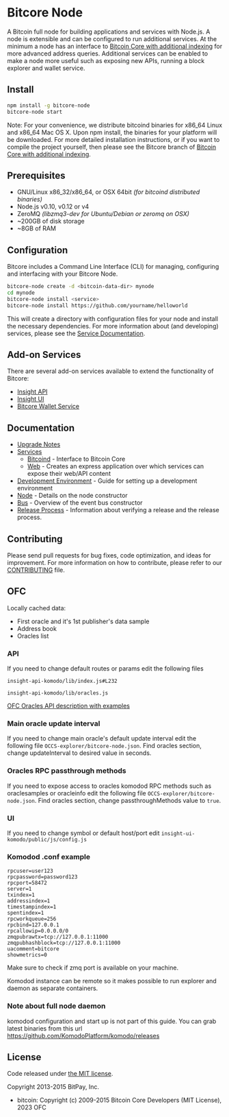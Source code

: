 Bitcore Node
============

A Bitcoin full node for building applications and services with Node.js. A node is extensible and can be configured to run additional services. At the minimum a node has an interface to [Bitcoin Core with additional indexing](https://github.com/bitpay/bitcoin/tree/0.12.1-bitcore) for more advanced address queries. Additional services can be enabled to make a node more useful such as exposing new APIs, running a block explorer and wallet service.

## Install

```bash
npm install -g bitcore-node
bitcore-node start
```

Note: For your convenience, we distribute bitcoind binaries for x86_64 Linux and x86_64 Mac OS X. Upon npm install, the binaries for your platform will be downloaded. For more detailed installation instructions, or if you want to compile the project yourself, then please see the Bitcore branch of [Bitcoin Core with additional indexing](https://github.com/bitpay/bitcoin/tree/0.12.1-bitcore).

## Prerequisites

- GNU/Linux x86_32/x86_64, or OSX 64bit *(for bitcoind distributed binaries)*
- Node.js v0.10, v0.12 or v4
- ZeroMQ *(libzmq3-dev for Ubuntu/Debian or zeromq on OSX)*
- ~200GB of disk storage
- ~8GB of RAM

## Configuration

Bitcore includes a Command Line Interface (CLI) for managing, configuring and interfacing with your Bitcore Node.

```bash
bitcore-node create -d <bitcoin-data-dir> mynode
cd mynode
bitcore-node install <service>
bitcore-node install https://github.com/yourname/helloworld
```

This will create a directory with configuration files for your node and install the necessary dependencies. For more information about (and developing) services, please see the [Service Documentation](docs/services.md).

## Add-on Services

There are several add-on services available to extend the functionality of Bitcore:

- [Insight API](https://github.com/bitpay/insight-api)
- [Insight UI](https://github.com/bitpay/insight-ui)
- [Bitcore Wallet Service](https://github.com/bitpay/bitcore-wallet-service)

## Documentation

- [Upgrade Notes](docs/upgrade.md)
- [Services](docs/services.md)
  - [Bitcoind](docs/services/bitcoind.md) - Interface to Bitcoin Core
  - [Web](docs/services/web.md) - Creates an express application over which services can expose their web/API content
- [Development Environment](docs/development.md) - Guide for setting up a development environment
- [Node](docs/node.md) - Details on the node constructor
- [Bus](docs/bus.md) - Overview of the event bus constructor
- [Release Process](docs/release.md) - Information about verifying a release and the release process.

## Contributing

Please send pull requests for bug fixes, code optimization, and ideas for improvement. For more information on how to contribute, please refer to our [CONTRIBUTING](https://github.com/bitpay/bitcore/blob/master/CONTRIBUTING.md) file.

## OFC

Locally cached data:
- First oracle and it's 1st publisher's data sample
- Address book
- Oracles list

### API
If you need to change default routes or params edit the following files

```insight-api-komodo/lib/index.js#L232```

```insight-api-komodo/lib/oracles.js```

[OFC Oracles API description with examples](OFC-API.md)

### Main oracle update interval
If you need to change main oracle's default update interval edit the following file ```OCCS-explorer/bitcore-node.json```. Find oracles section, change updateInterval to desired value in seconds.

### Oracles RPC passthrough methods
If you need to expose access to oracles komodod RPC methods such as oraclesamples or oracleinfo edit the following file ```OCCS-explorer/bitcore-node.json```. Find oracles section, change passthroughMethods value to ```true```.

### UI
If you need to change symbol or default host/port edit ```insight-ui-komodo/public/js/config.js```

### Komodod .conf example
```
rpcuser=user123
rpcpassword=password123
rpcport=58472
server=1
txindex=1
addressindex=1
timestampindex=1
spentindex=1
rpcworkqueue=256
rpcbind=127.0.0.1
rpcallowip=0.0.0.0/0
zmqpubrawtx=tcp://127.0.0.1:11000
zmqpubhashblock=tcp://127.0.0.1:11000
uacomment=bitcore
showmetrics=0
```

Make sure to check if zmq port is available on your machine.

Komodod instance can be remote so it makes possible to run explorer and daemon as separate containers.

### Note about full node daemon
komodod configuration and start up is not part of this guide. You can grab latest binaries from this url https://github.com/KomodoPlatform/komodo/releases

## License

Code released under [the MIT license](https://github.com/bitpay/bitcore-node/blob/master/LICENSE).

Copyright 2013-2015 BitPay, Inc.

- bitcoin: Copyright (c) 2009-2015 Bitcoin Core Developers (MIT License), 2023 OFC
